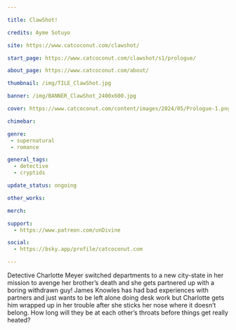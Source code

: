 ```yaml
---

title: ClawShot!

credits: Ayme Sotuyo

site: https://www.catcoconut.com/clawshot/

start_page: https://www.catcoconut.com/clawshot/s1/prologue/

about_page: https://www.catcoconut.com/about/

thumbnail: /img/TILE_ClawShot.jpg

banner: /img/BANNER_ClawShot_2400x600.jpg

cover: https://www.catcoconut.com/content/images/2024/05/Prologue-1.png

chimebar: 

genre: 
 - supernatural
 - romance

general_tags: 
  - detective
  - cryptids

update_status: ongoing

other_works:

merch: 

support: 
  - https://www.patreon.com/unDivine

social: 
  - https://bsky.app/profile/catcoconut.com

---
```


Detective Charlotte Meyer switched departments to a new city-state in her mission to avenge her brother’s death and she gets partnered up with a boring withdrawn guy! James Knowles has had bad experiences with partners and just wants to be left alone doing desk work but Charlotte gets him wrapped up in her trouble after she sticks her nose where it doesn’t belong. How long will they be at each other’s throats before things get really heated?

